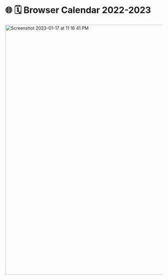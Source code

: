 # 🌐 🗓️ Browser Calendar 2022-2023

<img width="800" alt="Screenshot 2023-01-17 at 11 16 41 PM" src="https://user-images.githubusercontent.com/70295997/213107723-ed5358b5-e48a-49a0-b5fe-10fa8cbd4565.png">

